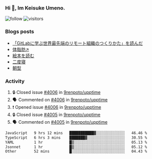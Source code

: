 ### Hi 👋, Im Keisuke Umeno.

<!--
**9renpoto/9renpoto** is a ✨ _special_ ✨ repository because its `README.md` (this file) appears on your GitHub profile.

Here are some ideas to get you started:

- 🔭 I’m currently working on ...
- 🌱 I’m currently learning ...
- 👯 I’m looking to collaborate on ...
- 🤔 I’m looking for help with ...
- 💬 Ask me about ...
- 📫 How to reach me: ...
- 😄 Pronouns: ...
- ⚡ Fun fact: ...
-->

![follow](https://img.shields.io/github/followers/9renpoto?label=Follow&style=social)
![visitors](https://komarev.com/ghpvc/?username=9renpoto&label=Profile%20views&color=0e75b6&style=flat)

### Blogs posts

<!-- BLOG-POST-LIST:START -->
- [「GitLabに学ぶ世界最先端のリモート組織のつくりかた」を読んだ](https://9renpoto.win/entry/2024/09/10/remote_organization)
- [体脂肪↗](https://9renpoto.win/entry/2024/08/12/gaining_fat)
- [絵本を読む](https://9renpoto.win/entry/2024/07/26/picture_book)
- [二度寝](https://9renpoto.win/entry/2024/07/18/going_back_to_sleep)
- [朝型](https://9renpoto.win/entry/2024/05/29/im-an-early)
<!-- BLOG-POST-LIST:END -->

### Activity

<!--START_SECTION:activity-->
1. 🔒 Closed issue [#4006](https://github.com/9renpoto/upptime/issues/4006) in [9renpoto/upptime](https://github.com/9renpoto/upptime)
2. 🗣 Commented on [#4006](https://github.com/9renpoto/upptime/issues/4006#issuecomment-2444910187) in [9renpoto/upptime](https://github.com/9renpoto/upptime)
3. ❗ Opened issue [#4006](https://github.com/9renpoto/upptime/issues/4006) in [9renpoto/upptime](https://github.com/9renpoto/upptime)
4. 🔒 Closed issue [#4005](https://github.com/9renpoto/upptime/issues/4005) in [9renpoto/upptime](https://github.com/9renpoto/upptime)
5. 🗣 Commented on [#4005](https://github.com/9renpoto/upptime/issues/4005#issuecomment-2444325327) in [9renpoto/upptime](https://github.com/9renpoto/upptime)
<!--END_SECTION:activity-->

<!--START_SECTION:waka-->

```txt
JavaScript   9 hrs 12 mins   ███████████▓░░░░░░░░░░░░░   46.46 %
TypeScript   6 hrs 3 mins    ███████▓░░░░░░░░░░░░░░░░░   30.55 %
YAML         1 hr            █▒░░░░░░░░░░░░░░░░░░░░░░░   05.13 %
Jsonnet      1 hr            █▒░░░░░░░░░░░░░░░░░░░░░░░   05.12 %
Other        52 mins         █░░░░░░░░░░░░░░░░░░░░░░░░   04.43 %
```

<!--END_SECTION:waka-->
